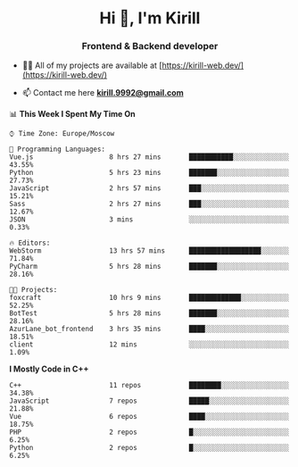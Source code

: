 <h1 align="center">Hi 👋, I'm Kirill</h1>
<h3 align="center">Frontend & Backend developer</h3>

- 👨‍💻 All of my projects are available at [https://kirill-web.dev/](https://kirill-web.dev/)

- 📫 Contact me here **kirill.9992@gmail.com**











<!--START_SECTION:waka-->
📊 **This Week I Spent My Time On** 

```text
⌚︎ Time Zone: Europe/Moscow

💬 Programming Languages: 
Vue.js                   8 hrs 27 mins       ███████████░░░░░░░░░░░░░░   43.55% 
Python                   5 hrs 23 mins       ███████░░░░░░░░░░░░░░░░░░   27.73% 
JavaScript               2 hrs 57 mins       ███░░░░░░░░░░░░░░░░░░░░░░   15.21% 
Sass                     2 hrs 27 mins       ███░░░░░░░░░░░░░░░░░░░░░░   12.67% 
JSON                     3 mins              ░░░░░░░░░░░░░░░░░░░░░░░░░   0.33%

🔥 Editors: 
WebStorm                 13 hrs 57 mins      ██████████████████░░░░░░░   71.84% 
PyCharm                  5 hrs 28 mins       ███████░░░░░░░░░░░░░░░░░░   28.16%

🐱‍💻 Projects: 
foxcraft                 10 hrs 9 mins       █████████████░░░░░░░░░░░░   52.25% 
BotTest                  5 hrs 28 mins       ███████░░░░░░░░░░░░░░░░░░   28.16% 
AzurLane_bot_frontend    3 hrs 35 mins       ████░░░░░░░░░░░░░░░░░░░░░   18.51% 
client                   12 mins             ░░░░░░░░░░░░░░░░░░░░░░░░░   1.09%

```

**I Mostly Code in C++** 

```text
C++                      11 repos            ████████░░░░░░░░░░░░░░░░░   34.38% 
JavaScript               7 repos             █████░░░░░░░░░░░░░░░░░░░░   21.88% 
Vue                      6 repos             ████░░░░░░░░░░░░░░░░░░░░░   18.75% 
PHP                      2 repos             █░░░░░░░░░░░░░░░░░░░░░░░░   6.25% 
Python                   2 repos             █░░░░░░░░░░░░░░░░░░░░░░░░   6.25%

```



<!--END_SECTION:waka-->
